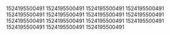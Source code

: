 1524195500491
1524195500491
1524195500491
1524195500491
1524195500491
1524195500491
1524195500491
1524195500491
1524195500491
1524195500491
1524195500491
1524195500491
1524195500491
1524195500491
1524195500491